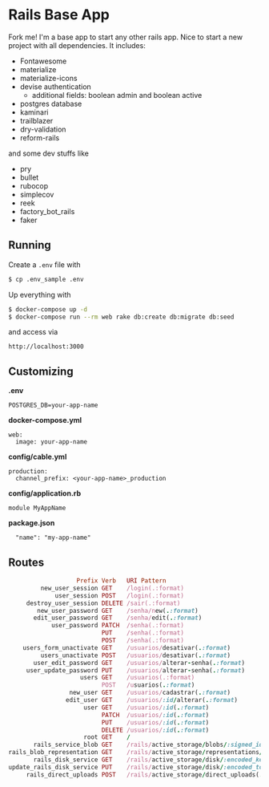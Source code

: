 # Rails Base App

Fork me! I'm a base app to start any other rails app. Nice to start a new project with all dependencies. It includes:

* Fontawesome
* materialize
* materialize-icons
* devise authentication
  * additional fields: boolean admin and boolean active
* postgres database
* kaminari
* trailblazer
* dry-validation
* reform-rails

and some dev stuffs like

* pry
* bullet
* rubocop
* simplecov
* reek
* factory_bot_rails
* faker

## Running

Create a `.env` file with
```bash
$ cp .env_sample .env
```

Up everything with
```bash
$ docker-compose up -d
$ docker-compose run --rm web rake db:create db:migrate db:seed
```

and access via
```
http://localhost:3000
```

## Customizing

**.env**
```
POSTGRES_DB=your-app-name
```

**docker-compose.yml**
```
web:
  image: your-app-name
```

**config/cable.yml**
```
production:
  channel_prefix: <your-app-name>_production
```

**config/application.rb**
```
module MyAppName
```

**package.json**
```
  "name": "my-app-name"
```

## Routes
```ruby
                   Prefix Verb   URI Pattern                                                                              Controller#Action
         new_user_session GET    /login(.:format)                                                                         devise/sessions#new
             user_session POST   /login(.:format)                                                                         devise/sessions#create
     destroy_user_session DELETE /sair(.:format)                                                                          devise/sessions#destroy
        new_user_password GET    /senha/new(.:format)                                                                     devise/passwords#new
       edit_user_password GET    /senha/edit(.:format)                                                                    devise/passwords#edit
            user_password PATCH  /senha(.:format)                                                                         devise/passwords#update
                          PUT    /senha(.:format)                                                                         devise/passwords#update
                          POST   /senha(.:format)                                                                         devise/passwords#create
    users_form_unactivate GET    /usuarios/desativar(.:format)                                                            users#form_unactivate
         users_unactivate POST   /usuarios/desativar(.:format)                                                            users#unactivate
       user_edit_password GET    /usuarios/alterar-senha(.:format)                                                        users#edit_password
     user_update_password PUT    /usuarios/alterar-senha(.:format)                                                        users#update_password
                    users GET    /usuarios(.:format)                                                                      users#index
                          POST   /usuarios(.:format)                                                                      users#create
                 new_user GET    /usuarios/cadastrar(.:format)                                                            users#new
                edit_user GET    /usuarios/:id/alterar(.:format)                                                          users#edit
                     user GET    /usuarios/:id(.:format)                                                                  users#show
                          PATCH  /usuarios/:id(.:format)                                                                  users#update
                          PUT    /usuarios/:id(.:format)                                                                  users#update
                          DELETE /usuarios/:id(.:format)                                                                  users#destroy
                     root GET    /                                                                                        application#mock
       rails_service_blob GET    /rails/active_storage/blobs/:signed_id/*filename(.:format)                               active_storage/blobs#show
rails_blob_representation GET    /rails/active_storage/representations/:signed_blob_id/:variation_key/*filename(.:format) active_storage/representations#show
       rails_disk_service GET    /rails/active_storage/disk/:encoded_key/*filename(.:format)                              active_storage/disk#show
update_rails_disk_service PUT    /rails/active_storage/disk/:encoded_token(.:format)                                      active_storage/disk#update
     rails_direct_uploads POST   /rails/active_storage/direct_uploads(.:format)                                           active_storage/direct_uploads#create
```
